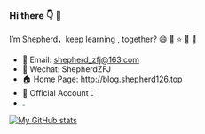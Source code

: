 ### Hi there :point_down: 👋 

I’m Shepherd，keep learning , together? :smile: :sparkling_heart: :star:  :city_sunrise: :tiger: 


- :love_letter: Email: shepherd_zfj@163.com
- :speech_balloon: Wechat: ShepherdZFJ
- 🏠 Home Page: http://blog.shepherd126.top
- :house_with_garden: Official Account：
- <img src="https://markdown-file-zfj.oss-cn-hangzhou.aliyuncs.com/Official%20Account.jpg" style="zoom: 25%;" />

[![My GitHub stats](https://github-readme-stats.vercel.app/api?username=shepherdZFJ&show_icons=true&count_private=false&theme=tokyonight)](https://github.com/anuraghazra/github-readme-stats)

